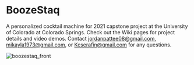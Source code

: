 # BoozeStaq
A personalized cocktail machine for 2021 capstone project at the University of Colorado at Colorado Springs.
Check out the Wiki pages for project details and video demos. Contact jordanpattee08@gmail.com, mikayla1973@gmail.com, or Kcserafin@gmail.com for any questions.

![boozestaq_front](https://user-images.githubusercontent.com/62035826/116479961-bd758880-a83d-11eb-9282-50bdee2577e2.png)
